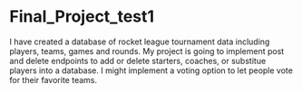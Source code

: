 # Final_Project_test1

I have created a database of rocket league tournament data including players, teams, games and rounds.
My project is going to implement post and delete endpoints to add or delete starters, coaches, or substitue players into a database.
I might implement a voting option to let people vote for their favorite teams.
